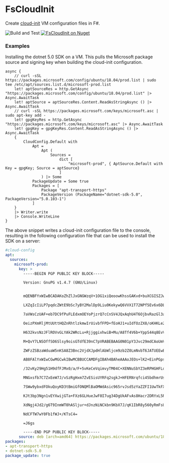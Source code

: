 FsCloudInit
===========

Create [cloud-init](https://cloudinit.readthedocs.io) VM configuration files in F#.

![Build and Test](https://github.com/ninjarobot/FsCloudInit/actions/workflows/build-and-test.yml/badge.svg)
[![FsCloudInit on Nuget](https://buildstats.info/nuget/FsCloudInit)](https://www.nuget.org/packages/FsCloudInit/)

### Examples

Installing the dotnet 5.0 SDK on a VM. This pulls the Microsoft package source and
signing key when building the cloud-init configuration.

```f#
async {
    // curl -sSL https://packages.microsoft.com/config/ubuntu/18.04/prod.list | sudo tee /etc/apt/sources.list.d/microsoft-prod.list
    let! aptSourceRes = http.GetAsync "https://packages.microsoft.com/config/ubuntu/18.04/prod.list" |> Async.AwaitTask
    let! aptSource = aptSourceRes.Content.ReadAsStringAsync () |> Async.AwaitTask
    // curl -sSL https://packages.microsoft.com/keys/microsoft.asc | sudo apt-key add -
    let! gpgKeyRes = http.GetAsync "https://packages.microsoft.com/keys/microsoft.asc" |> Async.AwaitTask
    let! gpgKey = gpgKeyRes.Content.ReadAsStringAsync () |> Async.AwaitTask
    {
        CloudConfig.Default with
            Apt =
                Apt (
                    Sources =
                        dict [
                            "microsoft-prod", { AptSource.Default with Key = gpgKey; Source = aptSource}
                        ]
                ) |> Some
            PackageUpdate = Some true
            Packages = [
                Package "apt-transport-https"
                PackageVersion (PackageName="dotnet-sdk-5.0", PackageVersion="5.0.103-1")
            ]
    }
    |> Writer.write
    |> Console.WriteLine
}
```

The above snippet writes a cloud-init configuration file to the console, resulting in
the following configuration file that can be used to install the SDK on a server:

```yaml
#cloud-config           
apt:
  sources:
    microsoft-prod:
      key: >
        -----BEGIN PGP PUBLIC KEY BLOCK-----

        Version: GnuPG v1.4.7 (GNU/Linux)


        mQENBFYxWIwBCADAKoZhZlJxGNGWzqV+1OG1xiQeoowKhssGAKvd+buXCGISZJwT

        LXZqIcIiLP7pqdcZWtE9bSc7yBY2MalDp9Liu0KekywQ6VVX1T72NPf5Ev6x6DLV

        7aVWsCzUAF+eb7DC9fPuFLEdxmOEYoPjzrQ7cCnSV4JQxAqhU4T6OjbvRazGl3ag

        OeizPXmRljMtUUttHQZnRhtlzkmwIrUivbfFPD+fEoHJ1+uIdfOzZX8/oKHKLe2j

        H632kvsNzJFlROVvGLYAk2WRcLu+RjjggixhwiB+Mu/A8Tf4V6b+YppS44q8EvVr

        M+QvY7LNSOffSO6Slsy9oisGTdfE39nC7pVRABEBAAG0N01pY3Jvc29mdCAoUmVs

        ZWFzZSBzaWduaW5nKSA8Z3Bnc2VjdXJpdHlAbWljcm9zb2Z0LmNvbT6JATUEEwEC

        AB8FAlYxWIwCGwMGCwkIBwMCBBUCCAMDFgIBAh4BAheAAAoJEOs+lK2+EinPGpsH

        /32vKy29Hg51H9dfFJMx0/a/F+5vKeCeVqimvyTM04C+XENNuSbYZ3eRPHGHFLqe

        MNGxsfb7C7ZxEeW7J/vSzRgHxm7ZvESisUYRFq2sgkJ+HFERNrqfci45bdhmrUsy

        7SWw9ybxdFOkuQoyKD3tBmiGfONQMlBaOMWdAsic965rvJsd5zYaZZFI1UwTkFXV

        KJt3bp3Ngn1vEYXwijGTa+FXz6GLHueJwF0I7ug34DgUkAFvAs8Hacr2DRYxL5RJ

        XdNgj4Jd2/g6T9InmWT0hASljur+dJnzNiNCkbn9KbX7J/qK1IbR8y560yRmFsU+

        NdCFTW7wY0Fb1fWJ+/KTsC4=

        =J6gs

        -----END PGP PUBLIC KEY BLOCK-----
      source: deb [arch=amd64] https://packages.microsoft.com/ubuntu/18.04/prod bionic main
packages:
- apt-transport-https
- dotnet-sdk-5.0
package_update: true
```
